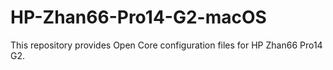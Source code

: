 # HP-Zhan66-Pro14-G2-macOS
This repository provides Open Core configuration files for HP Zhan66 Pro14 G2.
